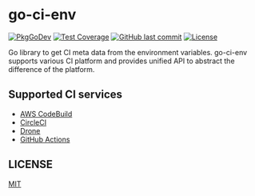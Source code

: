 # go-ci-env

[![PkgGoDev](https://pkg.go.dev/badge/github.com/suzuki-shunsuke/go-ci-env/cienv)](https://pkg.go.dev/github.com/suzuki-shunsuke/go-ci-env/cienv)
[![Test Coverage](https://api.codeclimate.com/v1/badges/c36c863140f7b04d95e3/test_coverage)](https://codeclimate.com/github/suzuki-shunsuke/go-ci-env/test_coverage)
[![GitHub last commit](https://img.shields.io/github/last-commit/suzuki-shunsuke/go-ci-env.svg)](https://github.com/suzuki-shunsuke/go-ci-env)
[![License](http://img.shields.io/badge/license-mit-blue.svg?style=flat-square)](https://raw.githubusercontent.com/suzuki-shunsuke/go-ci-env/master/LICENSE)

Go library to get CI meta data from the environment variables.
go-ci-env supports various CI platform and provides unified API to abstract the difference of the platform.

## Supported CI services

* [AWS CodeBuild](https://docs.aws.amazon.com/codebuild/latest/userguide/build-env-ref-env-vars.html)
* [CircleCI](https://circleci.com/docs/2.0/env-vars/#built-in-environment-variables)
* [Drone](https://docs.drone.io/pipeline/environment/reference/)
* [GitHub Actions](https://docs.github.com/en/actions/configuring-and-managing-workflows/using-environment-variables#default-environment-variables)

## LICENSE

[MIT](LICENSE)
